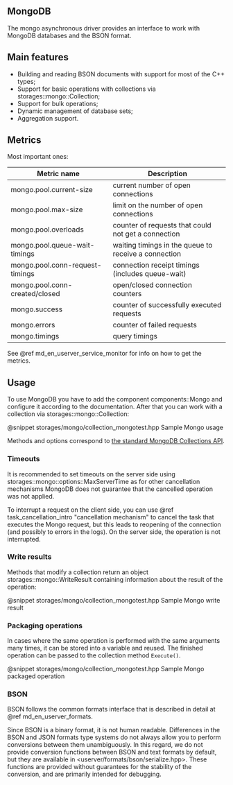 ## MongoDB

The mongo asynchronous driver provides an interface to work with MongoDB
databases and the BSON format.

## Main features
* Building and reading BSON documents with support for most of the C++ types;
* Support for basic operations with collections via storages::mongo::Collection;
* Support for bulk operations;
* Dynamic management of database sets;
* Aggregation support.

## Metrics

Most important ones:

| Metric name                     | Description                                          |
|---------------------------------|------------------------------------------------------|
| mongo.pool.current-size         | current number of open connections                   |
| mongo.pool.max-size             | limit on the number of open connections              |
| mongo.pool.overloads            | counter of requests that could not get a connection  |
| mongo.pool.queue-wait-timings   | waiting timings in the queue to receive a connection |
| mongo.pool.conn-request-timings | connection receipt timings (includes queue-wait)     |
| mongo.pool.conn-created/closed  | open/closed connection counters                      |
| mongo.success                   | counter of successfully executed requests            |
| mongo.errors                    | counter of failed requests                           |
| mongo.timings                   | query timings                                        |

See @ref md_en_userver_service_monitor for info on how to get the metrics.


## Usage

To use MongoDB you have to add the component components::Mongo and configure it
according to the documentation. After that you can work with a collection via
storages::mongo::Collection:

@snippet storages/mongo/collection_mongotest.hpp  Sample Mongo usage

Methods and options correspond to [the standard MongoDB Collections API](https://docs.mongodb.com/manual/reference/method/#collection).


### Timeouts

It is recommended to set timeouts on the server side using
storages::mongo::options::MaxServerTime as for other cancellation mechanisms
MongoDB does not guarantee that the cancelled operation was not applied. 

To interrupt a request on the client side, you can use
@ref task_cancellation_intro "cancellation mechanism"
to cancel the task that executes the Mongo request,
but this leads to reopening of the connection (and possibly to errors in the logs).
On the server side, the operation is not interrupted.


### Write results

Methods that modify a collection return an object storages::mongo::WriteResult
containing information about the result of the operation:

@snippet storages/mongo/collection_mongotest.hpp  Sample Mongo write result


### Packaging operations

In cases where the same operation is performed with the same arguments many
times, it can be stored into a variable and reused. The finished operation
can be passed to the collection method `Execute()`.

@snippet storages/mongo/collection_mongotest.hpp  Sample Mongo packaged operation


### BSON

BSON follows the common formats interface that is described in detail at
@ref md_en_userver_formats.

Since BSON is a binary format, it is not human readable. Differences
in the BSON and JSON formats type systems do not always allow you to perform
conversions between them unambiguously. In this regard, we do not provide
conversion functions between BSON and text formats by default, but they are
available in <userver/formats/bson/serialize.hpp>. These functions are provided
without guarantees for the stability of the conversion, and are primarily
intended for debugging.
